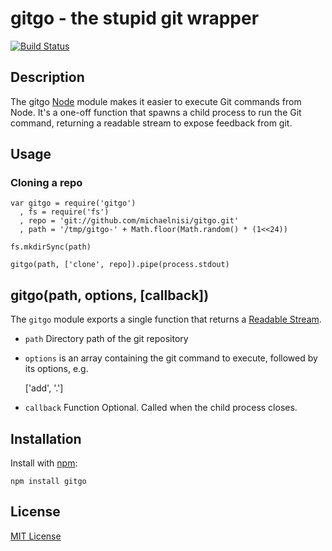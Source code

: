 # gitgo - the stupid git wrapper

[![Build Status](https://secure.travis-ci.org/michaelnisi/gitgo.png?branch=master)](https://travis-ci.org/michaelnisi/gitgo)

## Description

The gitgo [Node](http://nodejs.org/) module makes it easier to execute Git commands from Node. It's a one-off function that spawns a child process to run the Git command, returning a readable stream to expose feedback from git.

## Usage

### Cloning a repo

    var gitgo = require('gitgo')
      , fs = require('fs')
      , repo = 'git://github.com/michaelnisi/gitgo.git'
      , path = '/tmp/gitgo-' + Math.floor(Math.random() * (1<<24))

    fs.mkdirSync(path)

    gitgo(path, ['clone', repo]).pipe(process.stdout)

## gitgo(path, options, [callback])

The `gitgo` module exports a single function that returns a [Readable Stream](http://nodejs.org/api/stream.html#stream_class_stream_readable).

- `path` Directory path of the git repository

- `options` is an array containing the git command to execute, followed by its options, e.g.

    ['add', '.']

- `callback` Function Optional. Called when the child process closes.

## Installation

Install with [npm](http://npmjs.org/):

    npm install gitgo

## License

[MIT License](https://raw.github.com/michaelnisi/gitpull/master/LICENSE)
